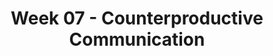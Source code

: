 ---
layout: single_embed_slide
title: "Week 07 - Counterproductive Communication"
presentation_id: NeHUHP
canonical_url: /presentations/NeHUHP/
slides:
  - slide_name: ../deck-5885-large-0.jpeg
    slide_thumbnail: ../deck-5885-thumb-0.jpeg
    slide_text: >
      <p><strong>Location</strong>: Online - Zoom<br />
      <strong>Time</strong>: Monday’s from 5:30-8:15<br />
      <strong>Week 07</strong>:  10/05/20<br />
      <strong>Topic and Content Area</strong>: Counterproductive Communication<br />
      <strong>Reading Assignment</strong>: Hepworth et al. (2017) chapter seven<br />
      <strong>Assignments Due</strong>:</p>
      <ul>
      <li>
      <strong>A–02: Asynchronous Class Engagement</strong> How I have had counterproductive communication due Sunday 10/11/20 at 11:55 PM <em>via flipgrid</em>
      </li>
      <li>
      <strong>A–03: Reading Quiz</strong> for chapter seven is due at 5:30 PM before class <em>via My Heritage</em>
      </li>
      <li>
      <strong>A–04: Theory and Practice Integrative Paper</strong> due Friday 10/09/20 at 11:55 PM <em>via My Heritage</em>
      </li>
      </ul>
      <p><strong>Other Important Information</strong>: N/A</p>
      
  - slide_name: ../deck-5885-large-1.jpeg
    slide_thumbnail: ../deck-5885-thumb-1.jpeg
    slide_text: >
      <p>[Whole Class Activity] Watch the video clip.</p>
      <blockquote>
      <p>Sheldon uses some counterproductive communication patterns. While, with the relationship that Sheldon has with Penny, he seems to be effective. Today we are spending time talking about some of the what not to do.</p>
      </blockquote>
      
  - slide_name: ../deck-5885-large-2.jpeg
    slide_thumbnail: ../deck-5885-thumb-2.jpeg
    slide_text: >
      <ul>
      <li>Nonverbal communication</li>
      <li>Verbal communication</li>
      <li>Review and practice with some furthering skills</li>
      <li>Barriers to communication</li>
      </ul>
      
  - slide_name: ../deck-5885-large-3.jpeg
    slide_thumbnail: ../deck-5885-thumb-3.jpeg
    slide_text: >
      <blockquote>
      <p>Any aspect of a person’s presence that conveys ideas or information without being spoken is nonverbal communication. In communication in general, there are six basic parts of communication:</p>
      </blockquote>
      <ol>
      <li>Attentive listening</li>
      <li>Eye contact</li>
      <li>Facial expressions</li>
      <li>Body positioning</li>
      <li>Paraverbal</li>
      <li>Verbal</li>
      </ol>
      <blockquote>
      <p>As we think about these verbal and non verbal aspects, we should also be thinking about this threefold task:</p>
      </blockquote>
      <p>(1) to assess your repetitive nonverbal behaviors
      (2) to eliminate nonverbal styles that hinder effective communication
      (3) to sustain and perhaps increase desirable nonverbal behaviors</p>
      
  - slide_name: ../deck-5885-large-4.jpeg
    slide_thumbnail: ../deck-5885-thumb-4.jpeg
    slide_text: >
      <blockquote>
      <p>The opposite of talking isn’t listening. The opposite of talking is waiting.
      ~ Fran Lebowitz</p>
      </blockquote>
      <blockquote>
      <p>Attentive listening implies more than just audio reception of the words that are said.  It focuses on comprehending  the meaning of what is said. This can be called physical attending.</p>
      </blockquote>
      <p>It takes really focusing on the person that you are talking to.</p>
      
  - slide_name: ../deck-5885-large-5.jpeg
    slide_thumbnail: ../deck-5885-thumb-5.jpeg
    slide_text: >
      <p>Recommended</p>
      <ul>
      <li>Arms and hands moderately expressive; appropriate gestures</li>
      <li>Body leaning slightly forward; attentive but relaxed</li>
      </ul>
      <p>Not Recommended</p>
      <ul>
      <li>Rigid body position; arms tightly folded</li>
      <li>Body turned at an angle to client</li>
      <li>Fidgeting with hands</li>
      <li>Squirming or rocking in chair</li>
      <li>Leaning back or placing feet on desk</li>
      <li>Hand or fingers over mouth</li>
      <li>Pointing finger for emphasis</li>
      </ul>
      
  - slide_name: ../deck-5885-large-6.jpeg
    slide_thumbnail: ../deck-5885-thumb-6.jpeg
    slide_text: >
      <blockquote>
      <p>We don’t want to have no eye contact and we don’t want to have constant eye contact. We want to have moderate eye contact, which is somewhere in between no eye contact and constant eye contact.</p>
      </blockquote>
      <p>Not extremes…</p>
      <ul>
      <li>
      <p>No Eye Contact</p>
      </li>
      <li>
      <p>Constant Eye Contact</p>
      </li>
      <li>
      <p>Moderate Eye Contact</p>
      </li>
      <li>
      <p>Purpose</p>
      <ul>
      <li>Eye contact is important in establishing rapport with clients.</li>
      </ul>
      </li>
      <li>
      <p>Variability</p>
      <ul>
      <li>It is important to remember that eye contact varies among different cultural backgrounds.</li>
      </ul>
      </li>
      <li>
      <p>Significance</p>
      <ul>
      <li>The inability to make eye contact could mean that someone is afraid or insecure, it might also imply disinterest or dishonesty.</li>
      <li>On the other hand maintaining constant eye contact can be intimidating or make someone uncomfortable.</li>
      <li>Eye contact is a complex nonverbal behavior.</li>
      </ul>
      </li>
      </ul>
      
  - slide_name: ../deck-5885-large-7.jpeg
    slide_thumbnail: ../deck-5885-thumb-7.jpeg
    slide_text: >
      <blockquote>
      <p>[Activity] What emotion are each of these facial features expressing?</p>
      </blockquote>
      <ul>
      <li>Like everything in SW, It’s about self evaluation
      <ul>
      <li>Not only are are we looking at the facial features or affect of the client, but become aware of our own.</li>
      <li>Are our facial expressions corresponding with our other nonverbal behavior and what we are saying?</li>
      </ul>
      </li>
      <li>Facial expressions provide an excellent means of communication.</li>
      <li>Facial expressions can be used to reinforce what is said verbally and emphasize the fact that you mean what you say.</li>
      <li>We need to be concerned about if we have incongruence and leakage (e.g. feelings about client leaked out)</li>
      </ul>
      
  - slide_name: ../deck-5885-large-8.jpeg
    slide_thumbnail: ../deck-5885-thumb-8.jpeg
    slide_text: >
      <blockquote>
      <p>For both facial features and eye contact the following are the recommendations based in the Hepworth et al. (2017) text.</p>
      </blockquote>
      <p>Recommended</p>
      <ul>
      <li>Direct eye contact (except when culturally proscribed)</li>
      <li>Warmth and concern reflected in facial expression</li>
      <li>Eyes at same level as client’s</li>
      <li>Appropriately varied and animated facial expressions</li>
      <li>Mouth relaxed; occasional smiles</li>
      </ul>
      <p>Not Recommended</p>
      <ul>
      <li>Avoidance of eye contact</li>
      <li>Staring or fixating on person or object</li>
      <li>Lifting eyebrow critically</li>
      <li>Eye level higher or lower than client’s</li>
      <li>Nodding head excessively</li>
      <li>Yawning</li>
      <li>Frozen or rigid facial expressions</li>
      <li>Inappropriate slight smile</li>
      <li>Pursing or biting lips</li>
      </ul>
      
  - slide_name: ../deck-5885-large-9.jpeg
    slide_thumbnail: ../deck-5885-thumb-9.jpeg
    slide_text: >
      <blockquote>
      <p>[Activity] Class participant to demonstrate space. (Clinicians should be at the closer end of social)</p>
      </blockquote>
      <ul>
      <li>Distance
      <ul>
      <li>The use of personal space or distance between you and the client is a part of body positioning.</li>
      </ul>
      </li>
      <li>Psychomotor behavior (Body Positioning)
      <ul>
      <li>Body movement and positioning also provide information to others.</li>
      <li>Being tense or relaxed. This is noted in your body position.</li>
      </ul>
      </li>
      <li>Tension vs. Relaxed Positions</li>
      </ul>
      <blockquote>
      <p>When working with clients it is important how you present yourself nonverbally.</p>
      </blockquote>
      <blockquote>
      <p>[Activity] Have a student act out what it might look like to be tense vs. relaxed.</p>
      </blockquote>
      <ul>
      <li>Tension
      <ul>
      <li>Extreme tension could convey lack of confidence or excessive nervousness.</li>
      <li>It could cause distance between you and the client and they may have a difficult time feeling comfortable or trusting you.</li>
      </ul>
      </li>
      <li>Relaxed
      <ul>
      <li>But on the other hand being too relaxed could give the impression that you do not care much about what happens</li>
      <li>It could damage your professional credibility.</li>
      </ul>
      </li>
      </ul>
      
  - slide_name: ../deck-5885-large-10.jpeg
    slide_thumbnail: ../deck-5885-thumb-10.jpeg
    slide_text: >
      <p>Recommended</p>
      <ul>
      <li>Three to five feet between chairs</li>
      </ul>
      <p>Not recommended</p>
      <ul>
      <li>Excessive closeness or distance</li>
      <li>Talking across desk or other barrier</li>
      </ul>
      
  - slide_name: ../deck-5885-large-11.jpeg
    slide_thumbnail: ../deck-5885-thumb-11.jpeg
    slide_text: >
      <blockquote>
      <p>Paraverbal communication is the how we say the things we say, not the words we use.</p>
      </blockquote>
      <blockquote>
      <p>[Discussion] What is each</p>
      </blockquote>
      <p>[Whole Class Activity] “How can I help you?” Have class members repeat the phrase with varying emphasis.</p>
      <ul>
      <li>Tone</li>
      <li>Volume</li>
      <li>Cadence</li>
      </ul>
      
  - slide_name: ../deck-5885-large-12.jpeg
    slide_thumbnail: ../deck-5885-thumb-12.jpeg
    slide_text: >
      <p>Recommended</p>
      <ul>
      <li>Clearly audible but not loud</li>
      <li>Warmth in tone of voice</li>
      <li>Voice modulated to reflect nuances of feeling and emotional tone of client messages</li>
      <li>Moderate speech tempo</li>
      </ul>
      <p>Not Recommended</p>
      <ul>
      <li>Mumbling or speaking inaudibly</li>
      <li>Monotonic voice</li>
      <li>Halting speech</li>
      <li>Frequent grammatical errors</li>
      <li>Prolonged silences</li>
      <li>Excessively animated speech</li>
      <li>Slow, rapid, or staccato speech</li>
      <li>Nervous laughter</li>
      <li>Consistent clearing of throat</li>
      <li>Speaking loudly</li>
      </ul>
      
  - slide_name: ../deck-5885-large-13.jpeg
    slide_thumbnail: ../deck-5885-thumb-13.jpeg
    slide_text: >
      <blockquote>
      <p>There can be barriers to verbal communication through the messages we try to send in our verbal communication.</p>
      </blockquote>
      <blockquote>
      <p>Every time we communicate a message with another person or group of people, there is an intent and an impact. At both of these levels, there can be barriers.</p>
      </blockquote>
      <ul>
      <li>
      <p>Message</p>
      </li>
      <li>
      <p>Barriers in …</p>
      </li>
      <li>
      <p>Intent</p>
      </li>
      <li>
      <p>Impact</p>
      </li>
      <li>
      <p>In Intent</p>
      <ul>
      <li>The client may be using words, phrases, or concepts that are not clear to you.</li>
      <li>The client may be saying something vague, and their intent is not what you interpret.</li>
      </ul>
      </li>
      <li>
      <p>In Environment</p>
      <ul>
      <li>Thinking what your going to say next</li>
      <li>Phones ringing</li>
      <li>Home visits</li>
      <li>Children</li>
      </ul>
      </li>
      <li>
      <p>In Impact</p>
      <ul>
      <li>Concerns regarding crisis</li>
      <li>Personal problems</li>
      <li>Biases</li>
      </ul>
      </li>
      </ul>
      
  - slide_name: ../deck-5885-large-14.jpeg
    slide_thumbnail: ../deck-5885-thumb-14.jpeg
    slide_text: >
      <blockquote>
      <p>in the LaGravenese (2007) the <em>Freedom Writers</em> this character shares an intense story from his journal. We are going to watch this short video clip and then talk about reflective responding as an activity. I want to use this clip as a way of considering responding</p>
      </blockquote>
      <p>[Whole Class Activity] Watch the video clip</p>
      <blockquote>
      <p>We will often have clients that just share really difficult things such as this. Often there is no best response… and our best response might vary depending. It might be as simple as “thank you for sharing…”</p>
      </blockquote>
      <p>Reference:
      LaGravenese, R. (2007, January 5). <em>Freedom Writers</em> [Drama]. Paramount Pictures.</p>
      
  - slide_name: ../deck-5885-large-15.jpeg
    slide_thumbnail: ../deck-5885-thumb-15.jpeg
    slide_text: >
      <blockquote>
      <p>One way of responding to a difficult story, such as the freedom writer clip we watch is through reflective responding. Lets talk about what each of these are:</p>
      </blockquote>
      <p>There are two basic types of of reflection:</p>
      <ol>
      <li>
      <strong>Reflection of Content</strong>: emphasize the cognitive aspects of client messages, such as situations, ideas, objects, or persons (Hackney &amp; Cormier, 2005).</li>
      <li>
      <strong>Reflection of Affect</strong>: focus attention on the affective part of the communication (Cormier, Nurius, &amp; Osborn, 2009). In reflections of affect, social workers relate with responses that accurately capture clients’ affect and help them reflect on and sort through their feelings</li>
      </ol>
      <p>Sometimes you see things such as paraphrasing, parroting, etc.</p>
      <p>Reflection can take the form of the following forms:</p>
      <ul>
      <li>
      <strong>Simple reflections</strong>, which identify the emotions expressed by the client, are carried over from nondirective, client-centered counseling</li>
      </ul>
      <blockquote>
      <p>Showing up at school that first day sounds like you were very anxious.</p>
      </blockquote>
      <ul>
      <li>
      <strong>Complex reflections</strong> go beyond what the client has directly stated or implied, adding substantial meaning or emphasis to convey a more complex picture</li>
      </ul>
      <blockquote>
      <p>Showing up at school that first day it sounds like you were very anxious, but that you had a lot of determination to go regardless.</p>
      </blockquote>
      <ul>
      <li>
      <strong>Reframing</strong>: is another form of adding content. Here, the social worker puts the client’s response in a different light beyond what the client had considered (Moyers et al., 2003)</li>
      </ul>
      <blockquote>
      <p>When you connected people in your support system, it sounds like it helped you feel more comfortable.</p>
      </blockquote>
      <p>The text also talks about</p>
      <ul>
      <li>Double-sided reflection</li>
      <li>Reflections with a twist</li>
      </ul>
      <p>and I don’t want to focus on those today.</p>
      
  - slide_name: ../deck-5885-large-16.jpeg
    slide_thumbnail: ../deck-5885-thumb-16.jpeg
    slide_text: >
      <blockquote>
      <p>I want to spend some time today practicing reflecting responding. You can also be thinking about the other furthering responses in addition to this, but I want you to be thinking specifically about these.</p>
      </blockquote>
      <p>[Small Group Activity] In groups of 3 (maybe four) you will have the opportunity to have a dialog. Talk about any topic that you would like. You will need to be able to talk about the topic for about 5 minutes minimum. It should be something that you are at least somewhat passionate about or has some sort of emotion tied to it. It could be a hobby, an interest, a story. Do the following:</p>
      <ol>
      <li>Assign roles to group members. Observer, interviewer, and interviewee.</li>
      <li>Pick the topic and have the interviewer guide the conversation, intentionally trying to use some reflective responding.</li>
      <li>After 5 minutes, debrief, using the following question (you will have about thee minutes)
      <ul>
      <li>How did it feel as the interviewer to use the techniques</li>
      <li>How did it feel as the interviewee</li>
      <li>What did the observer notice</li>
      </ul>
      </li>
      <li>Switch roles and do it again.</li>
      </ol>
      
  - slide_name: ../deck-5885-large-17.jpeg
    slide_thumbnail: ../deck-5885-thumb-17.jpeg
    slide_text: >
      <blockquote>
      <p>Brehm (1972) talked about Reactance (well and had been writing about it since the sixties).</p>
      </blockquote>
      <ul>
      <li>Importance of the freedom</li>
      <li>Magnitude of threat to freedom</li>
      </ul>
      <p>Creates Reactance</p>
      <ul>
      <li>Mental Effects: Perceptual or judgmental changes</li>
      <li>Behavioral Effects: Opposition, aggression, etc.</li>
      </ul>
      
  - slide_name: ../deck-5885-large-18.jpeg
    slide_thumbnail: ../deck-5885-thumb-18.jpeg
    slide_text: >
      <blockquote>
      <p>Communication is one area of constant and incremental improvement for everybody. I had an interesting experience when I was living in South America.  I had gone down to Lima to get my camera fixed, and on my bus ride I ran into some problems.</p>
      </blockquote>
      <blockquote>
      <p>Story about trip from Lima to Cusco</p>
      </blockquote>
      <ul>
      <li>From 21 hours to 36 hours</li>
      <li>Protest about governmental officials in province</li>
      <li>People blocking the road, throwing rocks, and painting vehicles</li>
      </ul>
      <blockquote>
      <p>Generally our clients don’t throw rocks at us, but our communication, rapport, and ability to work with our clients will be improved when we reduce our roadblocks to effective communication.</p>
      </blockquote>
      
  - slide_name: ../deck-5885-large-19.jpeg
    slide_thumbnail: ../deck-5885-thumb-19.jpeg
    slide_text: >
      <blockquote>
      <p>Gordon, T (2003) Teacher effectiveness training. First Revised Edition. New York: Three Rivers Press</p>
      </blockquote>
      <blockquote>
      <p>While Hepworth lays out 7 different road blocks, Gordon (2003) describes 12 different ones. They are all incorporated in parts of the the ones described by the book. I wanted to spend some time discussing these.</p>
      </blockquote>
      <blockquote>
      <p>[Whole Class Activity] Discuss what each roadblock might look like in communication.</p>
      </blockquote>
      <ol>
      <li>Ordering, directing, commanding</li>
      <li>Warning, admonishing, threatening</li>
      <li>Exhorting, moralizing, preaching</li>
      <li>Advising and giving solutions or suggestions</li>
      <li>Lecturing, teaching, giving logical arguments</li>
      <li>Judging, criticizing, disagreeing, blaming</li>
      </ol>
      <p>-&gt; For information sake, the 7 roadblocks described by Hepworth</p>
      <ol>
      <li>Reassuring, sympathizing, consoling, or excusing</li>
      <li>Advising and giving suggestions or solutions prematurely</li>
      <li>Using sarcasm or employing humor that is distracting or makes light of clients’ problems</li>
      <li>Judging, criticizing, or placing blame</li>
      <li>Trying to convince the client about the right point of view through logical arguments, lecturing, instructing, or arguing</li>
      <li>Analyzing, diagnosing, or making glib or dogmatic interpretations</li>
      <li>Threatening, warning, or counterattacking</li>
      </ol>
      
  - slide_name: ../deck-5885-large-20.jpeg
    slide_thumbnail: ../deck-5885-thumb-20.jpeg
    slide_text: >
      <h2>Twelve Communication Roadblocks (3 of 4)</h2>
      <ol start="7">
      <li>Praising, agreeing</li>
      <li>Name calling, ridiculing, shaming</li>
      <li>Interpreting, analyzing, diagnosing</li>
      <li>Reassuring, sympathizing, consoling, supporting</li>
      <li>Probing, questioning, interrogating</li>
      <li>Withdrawing, distracting, humoring, diverting</li>
      </ol>
      <blockquote>
      <p>[Discussion] Do we ever do any of these?</p>
      </blockquote>
      
  - slide_name: ../deck-5885-large-21.jpeg
    slide_thumbnail: ../deck-5885-thumb-21.jpeg
    slide_text: >
      <p>Lorem Ipsum Dolor
      TWELVE COMMUNICATION ROADBLOCKS</p>
      
  - slide_name: ../deck-5885-large-22.jpeg
    slide_thumbnail: ../deck-5885-thumb-22.jpeg
    slide_text: >
      <blockquote>
      <p>It can be very easy to be in a comfort zone of “safe” topics. These can include social chit chat which tends to foster a social rather than therapeutic relationship.</p>
      </blockquote>
      <ul>
      <li>
      <strong>Discussion of “safe” topics may be utilized to help children or adolescents lower their defenses and risk increasing openness</strong>, thereby assisting social workers to cultivate a quasi-friend role with such clients.</li>
      </ul>
      <blockquote>
      <p>Brief discussion of safe topics may be appropriate:</p>
      </blockquote>
      <ul>
      <li>Getting acquainted phase</li>
      <li>Warm-up period of sessions (can be culturally relevant)</li>
      </ul>
      
---
